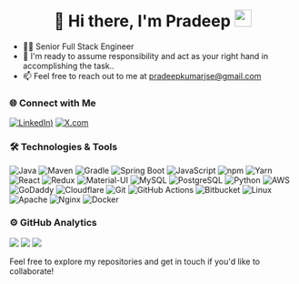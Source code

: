 <h1 align="center">👋 Hi there, I'm Pradeep <img src="assets/hi.gif" width="30px"></h1>

<ul>
  <li>👨‍💻 Senior Full Stack Engineer</li>
  <li>💬 I'm ready to assume responsibility and act as your right hand in accomplishing the task..</li>
  <li>📫 Feel free to reach out to me at <a href="mailto:pradeepkumarjse@gmail.com">pradeepkumarjse@gmail.com</a></li>
</ul>

### 🌐 Connect with Me

[![LinkedIn](https://img.shields.io/badge/-LinkedIn-333333?style=flat&logo=linkedin&logoColor=0A66C2))](https://www.linkedin.com/in/pradeepkumarjse/)
[![X.com](https://img.shields.io/badge/X.com-black?style=flat&logo=xing)](https://x.com/pradeepkumarjse)

### 🛠️ Technologies & Tools

![Java](https://img.shields.io/badge/-Java-333333?style=flat&logo=openjdk&logoColor=red)
![Maven](https://img.shields.io/badge/-Maven-333333?style=flat&logo=apache-maven&logoColor=red)
![Gradle](https://img.shields.io/badge/-Gradle-02303A?style=flat&logo=gradle&logoColor=white)
![Spring Boot](https://img.shields.io/badge/-Spring%20Boot-333333?style=flat&logo=spring-boot) 
![JavaScript](https://img.shields.io/badge/-JavaScript-333333?style=flat&logo=javascript)
![npm](https://img.shields.io/badge/-NPM-333333?style=flat&logo=npm&logoColor=red)
![Yarn](https://img.shields.io/badge/-YARN-333333?style=flat&logo=yarn&logoColor=blue)
![React](https://img.shields.io/badge/-React-333333?style=flat&logo=react) 
![Redux](https://img.shields.io/badge/-redux-333333?style=flat&logo=redux&logoColor=blue)
![Material-UI](https://img.shields.io/badge/-Material--UI-333333?style=flat&logo=mui&logoColor=blue)
![MySQL](https://img.shields.io/badge/-MySQL-333333?style=flat&logo=mysql&logoColor=4479A1)
![PostgreSQL](https://img.shields.io/badge/-PostgreSQL-333333?style=flat&logo=postgresql&logoColor=336791)
![Python](https://img.shields.io/badge/-Python-333333?style=flat&logo=python) 
![AWS](https://img.shields.io/badge/-AWS-333333?style=flat&logo=amazon-web-services&logoColor=FF9900)
![GoDaddy](https://img.shields.io/badge/-GoDaddy-333333?style=flat&logo=godaddy&logoColor=7DBD00)
![Cloudflare](https://img.shields.io/badge/-Cloudflare-333333?style=flat&logo=cloudflare&logoColor=F38020)
![Git](https://img.shields.io/badge/-Git-333333?style=flat&logo=git) 
![GitHub Actions](https://img.shields.io/badge/-GitHub%20Actions-333333?style=flat&logo=github-actions&logoColor=2088FF)
![Bitbucket](https://img.shields.io/badge/-Bitbucket-333333?style=flat&logo=bitbucket&logoColor=0052CC)
![Linux](https://img.shields.io/badge/-Linux-333333?style=flat&logo=linux&logoColor=FCC624)
![Apache](https://img.shields.io/badge/-Apache-333333?style=flat&logo=apache&logoColor=D22128)
![Nginx](https://img.shields.io/badge/-Nginx-333333?style=flat&logo=nginx&logoColor=009639)
![Docker](https://img.shields.io/badge/-Docker-333333?style=flat&logo=docker) 

<h3>⚙️ GitHub Analytics</h3>
<p>
  <img src="https://github-readme-stats.vercel.app/api?username=pradeepkumarjse&show_icons=true&theme=gotham&hide_border=1&count_private=true" />
  <img src="https://github-readme-streak-stats.herokuapp.com/?user=pradeepkumarjse&theme=gotham&hide_border=true&date_format=M%20j%5B%2C%20Y%5D&fire=DD2727" />
  <img src="https://github-profile-trophy.vercel.app/?username=pradeepkumarjse&theme=darkhub&no-bg=true&no-frame=true&row=1&column=6" />
</p>

Feel free to explore my repositories and get in touch if you'd like to collaborate!
